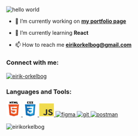 <img align="center" alt="hello world" width="400" src="https://media.giphy.com/media/i4MAH84pqe2m2aVojc/giphy.gif"> 

- 🔭 I’m currently working on **<a href="https://github.com/EirikOrkelbog/portfolio">my portfolio page</a>**

- 🌱 I’m currently learning **React**

- 📫 How to reach me **eirikorkelbog@gmail.com**

<h3 align="left">Connect with me:</h3>
<p align="left">
<a href="https://linkedin.com/in/eirik-orkelbog" target="blank"><img align="center" src="https://raw.githubusercontent.com/rahuldkjain/github-profile-readme-generator/master/src/images/icons/Social/linked-in-alt.svg" alt="eirik-orkelbog" height="30" width="40" /></a>
</p>

<h3 align="left">Languages and Tools:</h3>
<p align="left"> <a href="https://www.w3.org/html/" target="_blank" rel="noreferrer"> <img src="https://raw.githubusercontent.com/devicons/devicon/master/icons/html5/html5-original-wordmark.svg" alt="html5" width="40" height="40"/> </a> <a href="https://www.w3schools.com/css/" target="_blank" rel="noreferrer"> <img src="https://raw.githubusercontent.com/devicons/devicon/master/icons/css3/css3-original-wordmark.svg" alt="css3" width="40" height="40"/> </a> <a href="https://developer.mozilla.org/en-US/docs/Web/JavaScript" target="_blank" rel="noreferrer"> <img src="https://raw.githubusercontent.com/devicons/devicon/master/icons/javascript/javascript-original.svg" alt="javascript" width="40" height="35"/> </a> <a href="https://www.figma.com/" target="_blank" rel="noreferrer"> <img src="https://www.vectorlogo.zone/logos/figma/figma-icon.svg" alt="figma" width="40" height="35"/> </a> <a href="https://git-scm.com/" target="_blank" rel="noreferrer"> <img src="https://www.vectorlogo.zone/logos/git-scm/git-scm-icon.svg" alt="git" width="40" height="35"/> </a> <a href="https://postman.com" target="_blank" rel="noreferrer"> <img src="https://www.vectorlogo.zone/logos/getpostman/getpostman-icon.svg" alt="postman" width="35" height="35"/> </a> </p>

<p><img align="center" src="https://github-readme-streak-stats.herokuapp.com/?user=eirikorkelbog&" alt="eirikorkelbog" /></p>

